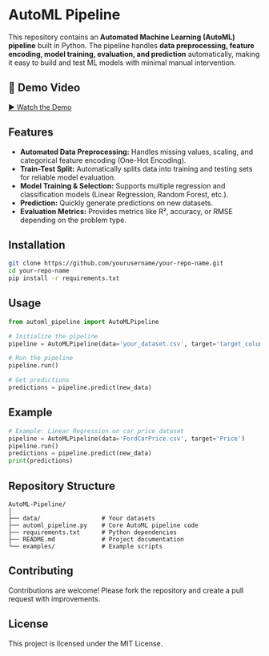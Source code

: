 
# AutoML Pipeline 

This repository contains an **Automated Machine Learning (AutoML) pipeline** built in Python. The pipeline handles **data preprocessing, feature encoding, model training, evaluation, and prediction** automatically, making it easy to build and test ML models with minimal manual intervention.
## 🎥 Demo Video
[▶️ Watch the Demo](demo/demo.mp4)
## Features

- **Automated Data Preprocessing:** Handles missing values, scaling, and categorical feature encoding (One-Hot Encoding).  
- **Train-Test Split:** Automatically splits data into training and testing sets for reliable model evaluation.  
- **Model Training & Selection:** Supports multiple regression and classification models (Linear Regression, Random Forest, etc.).  
- **Prediction:** Quickly generate predictions on new datasets.  
- **Evaluation Metrics:** Provides metrics like R², accuracy, or RMSE depending on the problem type.  

## Installation

```bash
git clone https://github.com/yourusername/your-repo-name.git
cd your-repo-name
pip install -r requirements.txt
````

## Usage

```python
from automl_pipeline import AutoMLPipeline

# Initialize the pipeline
pipeline = AutoMLPipeline(data='your_dataset.csv', target='target_column')

# Run the pipeline
pipeline.run()

# Get predictions
predictions = pipeline.predict(new_data)
```

## Example

```python
# Example: Linear Regression on car price dataset
pipeline = AutoMLPipeline(data='FordCarPrice.csv', target='Price')
pipeline.run()
predictions = pipeline.predict(new_data)
print(predictions)
```

## Repository Structure

```
AutoML-Pipeline/
│
├── data/                 # Your datasets
├── automl_pipeline.py    # Core AutoML pipeline code
├── requirements.txt      # Python dependencies
├── README.md             # Project documentation
└── examples/             # Example scripts
```

## Contributing

Contributions are welcome! Please fork the repository and create a pull request with improvements.

## License

This project is licensed under the MIT License.


